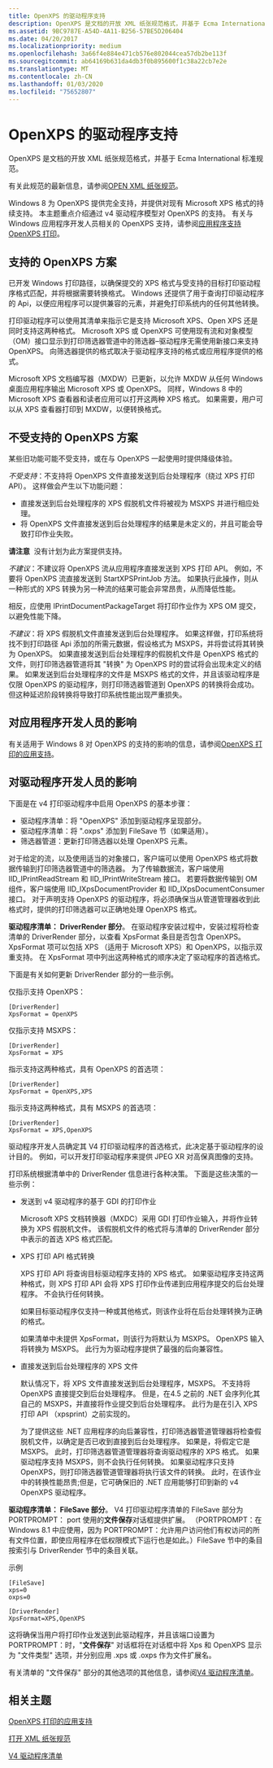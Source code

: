 ```yaml
---
title: OpenXPS 的驱动程序支持
description: OpenXPS 是文档的开放 XML 纸张规范格式，并基于 Ecma International 标准规范。
ms.assetid: 9BC9787E-A54D-4A11-B256-57BE5D206404
ms.date: 04/20/2017
ms.localizationpriority: medium
ms.openlocfilehash: 3a66f4e884e471cb576e802044cea57db2be113f
ms.sourcegitcommit: ab64169b631da4db3f0b895600f1c38a22cb7e2e
ms.translationtype: MT
ms.contentlocale: zh-CN
ms.lasthandoff: 01/03/2020
ms.locfileid: "75652807"
---
```

# <a name="driver-support-for-openxps"></a>OpenXPS 的驱动程序支持


OpenXPS 是文档的开放 XML 纸张规范格式，并基于 Ecma International 标准规范。

有关此规范的最新信息，请参阅[OPEN XML 纸张规范](https://www.ecma-international.org/publications/standards/Ecma-388.htm)。

Windows 8 为 OpenXPS 提供完全支持，并提供对现有 Microsoft XPS 格式的持续支持。 本主题重点介绍通过 v4 驱动程序模型对 OpenXPS 的支持。 有关与 Windows 应用程序开发人员相关的 OpenXPS 支持，请参阅[应用程序支持 OpenXPS 打印](https://docs.microsoft.com/windows/desktop/printdocs/app-support-for-openxps-printing)。

## <a name="supported-openxps-scenarios"></a>支持的 OpenXPS 方案


已开发 Windows 打印路径，以确保提交的 XPS 格式与受支持的目标打印驱动程序格式匹配，并将根据需要转换格式。 Windows 还提供了用于查询打印驱动程序的 Api，以便应用程序可以提供兼容的元素，并避免打印系统内的任何其他转换。

打印驱动程序可以使用其清单来指示它是支持 Microsoft XPS、Open XPS 还是同时支持这两种格式。 Microsoft XPS 或 OpenXPS 可使用现有流和对象模型（OM）接口显示到打印筛选器管道中的筛选器–驱动程序无需使用新接口来支持 OpenXPS。 向筛选器提供的格式取决于驱动程序支持的格式或应用程序提供的格式。

Microsoft XPS 文档编写器（MXDW）已更新，以允许 MXDW 从任何 Windows 桌面应用程序输出 Microsoft XPS 或 OpenXPS。 同样，Windows 8 中的 Microsoft XPS 查看器和读者应用可以打开这两种 XPS 格式。 如果需要，用户可以从 XPS 查看器打印到 MXDW，以便转换格式。

## <a name="unsupported-openxps-scenarios"></a>不受支持的 OpenXPS 方案


某些旧功能可能不受支持，或在与 OpenXPS 一起使用时提供降级体验。

*不受支持*：不支持将 OpenXPS 文件直接发送到后台处理程序（绕过 XPS 打印 API）。 这样做会产生以下功能问题：

-   直接发送到后台处理程序的 XPS 假脱机文件将被视为 MSXPS 并进行相应处理。
-   将 OpenXPS 文件直接发送到后台处理程序的结果是未定义的，并且可能会导致打印作业失败。

**请注意**  没有计划为此方案提供支持。

 

*不建议*：不建议将 OpenXPS 流从应用程序直接发送到 XPS 打印 API。 例如，不要将 OpenXPS 流直接发送到 StartXPSPrintJob 方法。 如果执行此操作，则从一种形式的 XPS 转换为另一种流的结果可能会非常昂贵，从而降低性能。

相反，应使用 IPrintDocumentPackageTarget 将打印作业作为 XPS OM 提交，以避免性能下降。

*不建议*：将 XPS 假脱机文件直接发送到后台处理程序。 如果这样做，打印系统将找不到打印路径 Api 添加的所需元数据，假设格式为 MSXPS，并将尝试将其转换为 OpenXPS。 如果直接发送到后台处理程序的假脱机文件是 OpenXPS 格式的文件，则打印筛选器管道将其 "转换" 为 OpenXPS 时的尝试将会出现未定义的结果。 如果发送到后台处理程序的文件是 MSXPS 格式的文件，并且该驱动程序是仅限 OpenXPS 的驱动程序，则打印筛选器管道到 OpenXPS 的转换将会成功。 但这种延迟阶段转换将导致打印系统性能出现严重损失。

## <a name="impact-on-app-developers"></a>对应用程序开发人员的影响


有关适用于 Windows 8 对 OpenXPS 的支持的影响的信息，请参阅[OpenXPS 打印的应用支持](https://docs.microsoft.com/windows/desktop/printdocs/app-support-for-openxps-printing)。

## <a name="impact-on-driver-developers"></a>对驱动程序开发人员的影响


下面是在 v4 打印驱动程序中启用 OpenXPS 的基本步骤：

-   驱动程序清单：将 "OpenXPS" 添加到驱动程序呈现部分。
-   驱动程序清单：将 ".oxps" 添加到 FileSave 节（如果适用）。
-   筛选器管道：更新打印筛选器以处理 OpenXPS 元素。

对于给定的流，以及使用适当的对象接口，客户端可以使用 OpenXPS 格式将数据传输到打印筛选器管道中的筛选器。 为了传输数据流，客户端使用 IID\_IPrintReadStream 和 IID\_IPrintWriteStream 接口。 若要将数据传输到 OM 组件，客户端使用 IID\_IXpsDocumentProvider 和 IID\_IXpsDocumentConsumer 接口。 对于声明支持 OpenXPS 的驱动程序，将必须确保当从管道管理器收到此格式时，提供的打印筛选器可以正确地处理 OpenXPS 格式。

**驱动程序清单： DriverRender 部分**。 在驱动程序安装过程中，安装过程将检查清单的 DriverRender 部分，以查看 XpsFormat 条目是否包含 OpenXPS。 XpsFormat 项可以包括 XPS （适用于 Microsoft XPS）和 OpenXPS，以指示双重支持。 在 XpsFormat 项中列出这两种格式的顺序决定了驱动程序的首选格式。

下面是有关如何更新 DriverRender 部分的一些示例。

仅指示支持 OpenXPS：

```Manifest
[DriverRender]
XpsFormat = OpenXPS
```

仅指示支持 MSXPS：

```Manifest
[DriverRender]
XpsFormat = XPS
```

指示支持这两种格式，具有 OpenXPS 的首选项：

```Manifest
[DriverRender]
XpsFormat = OpenXPS,XPS
```

指示支持这两种格式，具有 MSXPS 的首选项：

```Manifest
[DriverRender]
XpsFormat = XPS,OpenXPS
```

驱动程序开发人员确定其 V4 打印驱动程序的首选格式，此决定基于驱动程序的设计目的。 例如，可以开发打印驱动程序来提供 JPEG XR 对高保真图像的支持。

打印系统根据清单中的 DriverRender 信息进行各种决策。 下面是这些决策的一些示例：

-   发送到 v4 驱动程序的基于 GDI 的打印作业

    Microsoft XPS 文档转换器（MXDC）采用 GDI 打印作业输入，并将作业转换为 XPS 假脱机文件。 该假脱机文件的格式将与清单的 DriverRender 部分中表示的首选 XPS 格式匹配。

-   XPS 打印 API 格式转换

    XPS 打印 API 将查询目标驱动程序支持的 XPS 格式。 如果驱动程序支持这两种格式，则 XPS 打印 API 会将 XPS 打印作业传递到应用程序提交的后台处理程序。 不会执行任何转换。

    如果目标驱动程序仅支持一种或其他格式，则该作业将在后台处理转换为正确的格式。

    如果清单中未提供 XpsFormat，则该行为将默认为 MSXPS。 OpenXPS 输入将转换为 MSXPS。 此行为为驱动程序提供了最强的后向兼容性。

-   直接发送到后台处理程序的 XPS 文件

    默认情况下，将 XPS 文件直接发送到后台处理程序，MSXPS。 不支持将 OpenXPS 直接提交到后台处理程序。 但是，在4.5 之前的 .NET 会序列化其自己的 MSXPS，并直接将作业提交到后台处理程序。 此行为是在引入 XPS 打印 API （xpsprint）之前实现的。

    为了提供这些 .NET 应用程序的向后兼容性，打印筛选器管道管理器将检查假脱机文件，以确定是否已收到直接到后台处理程序。 如果是，将假定它是 MSXPS。 此时，打印筛选器管道管理器将查询驱动程序的 XPS 格式。 如果驱动程序支持 MSXPS，则不会执行任何转换。 如果驱动程序只支持 OpenXPS，则打印筛选器管道管理器将执行该文件的转换。 此时，在该作业中的转换性能昂贵;但是，它可确保旧的 .NET 应用能够打印到新的 v4 OpenXPS 驱动程序。

**驱动程序清单： FileSave 部分**。 V4 打印驱动程序清单的 FileSave 部分为 PORTPROMPT： port 使用的**文件保存**对话框提供扩展。 （PORTPROMPT：在 Windows 8.1 中应使用，因为 PORTPROMPT：允许用户访问他们有权访问的所有文件位置，即使应用程序在低权限模式下运行也是如此。）FileSave 节中的条目按索引与 DriverRender 节中的条目关联。

示例

```Manifest
[FileSave]
xps=0
oxps=0

[DriverRender]
XpsFormat=XPS,OpenXPS
```

这将确保当用户将打印作业发送到此驱动程序，并且该端口设置为 PORTPROMPT：时，"**文件保存**" 对话框将在对话框中将 Xps 和 OpenXPS 显示为 "文件类型" 选项，并分别应用 .xps 或 .oxps 作为文件扩展名。

有关清单的 "文件保存" 部分的其他选项的其他信息，请参阅[V4 驱动程序清单](v4-driver-manifest.md)。

## <a name="related-topics"></a>相关主题

[OpenXPS 打印的应用支持](https://docs.microsoft.com/windows/desktop/printdocs/app-support-for-openxps-printing)  

[打开 XML 纸张规范](https://www.ecma-international.org/publications/standards/Ecma-388.htm) 

[V4 驱动程序清单](v4-driver-manifest.md)  
